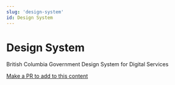 ```yaml
---
slug: 'design-system'
id: Design System
---
```

# Design System

British Columbia Government Design System for Digital Services

[Make a PR to add to this content](https://github.com/bcgov/devhub-app-web/blob/master/app-web/topics/design-system.md)

